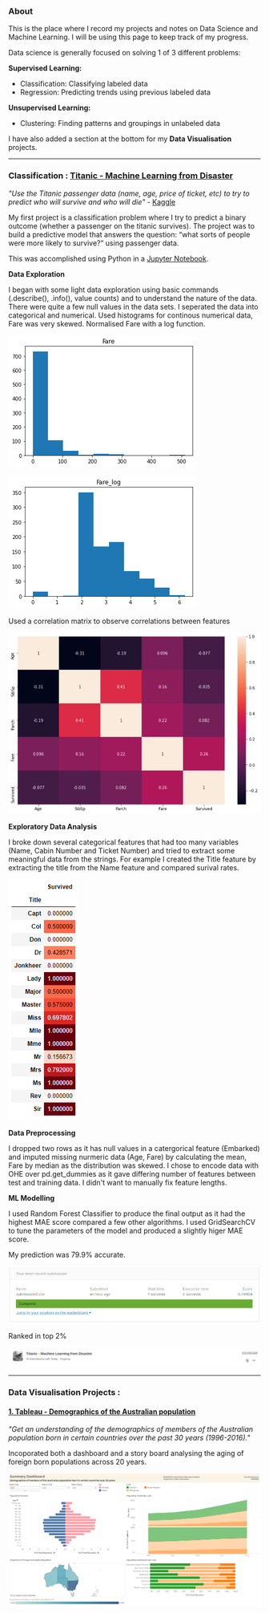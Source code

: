 ### About

This is the place where I record my projects and notes on Data Science and Machine Learning.  I will be using this page to keep track of my progress.

Data science is generally focused on solving 1 of 3 different problems:

**Supervised Learning:**
-	Classification: Classifying labeled data
-	Regression: Predicting trends using previous labeled data

**Unsupervised Learning:**
-	Clustering: Finding patterns and groupings in unlabeled data

I have also added a section at the bottom for my **Data Visualisation** projects.


-------------------------



### Classification : [Titanic - Machine Learning from Disaster](https://github.com/rx229/Tony_Portfolio/tree/main/Titanic)

*"Use the Titanic passenger data (name, age, price of ticket, etc) to try to predict who will survive and who will die"* - [Kaggle](https://www.kaggle.com/c/titanic)

My first project is a classification problem where I try to predict a binary outcome (whether a passenger on the titanic survives). The project was to build a predictive model that answers the question: “what sorts of people were more likely to survive?” using passenger data.

This was accomplished using Python in a [Jupyter Notebook](https://github.com/rx229/Tony_Portfolio/blob/main/Titanic/Titanic.ipynb). 


**Data Exploration**

I began with some light data exploration using basic commands (.describe(), .info(), value counts) and to understand the nature of the data. There were quite a few null values in the data sets.
I seperated the data into categorical and numerical.
Used histograms for continous numerical data, Fare was very skewed. Normalised Fare with a log function.


![image1](Images/skewed2.png)

![image2](Images/normal.png)

Used a correlation matrix to observe correlations between features

![image3](Images/Correlation%20Matrix.png)

**Exploratory Data Analysis**

I broke down several categorical features that had too many variables (Name, Cabin Number and Ticket Number) and tried to extract some meaningful data from the strings. For example I created the Title feature by extracting the title from the Name feature and compared surival rates.

![image4](Images/Feature.PNG)

**Data Preprocessing**

I dropped two rows as it has null values in a catergorical feature (Embarked) and imputed missing nurmeric data (Age, Fare) by calculating the mean, Fare by median as the distribution was skewed.
I chose to encode data with OHE over pd.get_dummies as it gave differing number of features between test and training data. I didn't want to manually fix feature lengths. 

**ML Modelling**

I used Random Forest Classifier to produce the final output as it had the highest MAE score compared a few other algorithms.
I used GridSearchCV to tune the parameters of the model and produced a slightly higer MAE score.

My prediction was 79.9% accurate.

![image5](Images/Results.PNG)

Ranked in top 2%

![image6](Images/top.PNG)


-------------------------

### Data Visualisation Projects : 

#### [1. Tableau - Demographics of the Australian population](https://github.com/rx229/Tony_Portfolio/blob/main/Data%20Visualisation/Visualisation_of_Australian_Demographic_Data.twbx)

*"Get an understanding of the demographics of members of the Australian population born in certain countries over the past 30 years (1996-2016)."* 

Incoporated both a dashboard and a story board analysing the aging of foreign born populations across 20 years.

![image7](Images/Dash.PNG)
